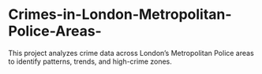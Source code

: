 # Crimes-in-London-Metropolitan-Police-Areas-
This project analyzes crime data across London’s Metropolitan Police areas to identify patterns, trends, and high-crime zones.
